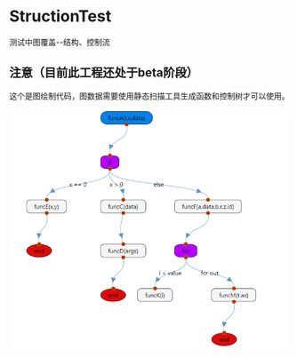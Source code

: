 # StructionTest
测试中图覆盖--结构、控制流
## 注意（目前此工程还处于beta阶段）
这个是图绘制代码，图数据需要使用静态扫描工具生成函数和控制树才可以使用。

![截图](https://github.com/memolp/StructionTest/blob/master/images/1.png)